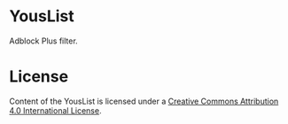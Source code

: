 # YousList

Adblock Plus filter.

# License

Content of the YousList is licensed under a [Creative Commons Attribution 4.0 International License](http://creativecommons.org/licenses/by/4.0/).
